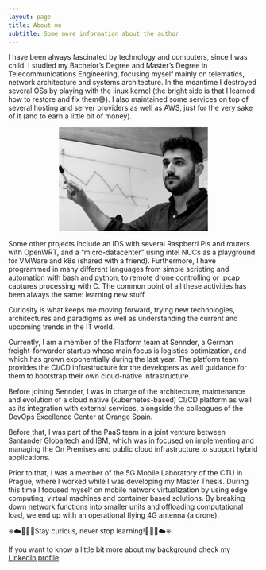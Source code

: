 ```yaml
---
layout: page
title: About me
subtitle: Some more information about the author
---
```


I have been always fascinated by technology and computers, since I was child. I studied my Bachelor’s Degree and Master’s Degree in Telecommunications Engineering, focusing myself mainly on telematics, network architecture and systems architecture. In the meantime I destroyed several OSs by playing with the linux kernel (the bright side is that I learned how to restore and fix them😅). I also maintained some services on top of several hosting and server providers as well as AWS, just for the very sake of it (and to earn a little bit of money).

<p align="center">
  <img src="/assets/img/about_me.png">
</p>

Some other projects include an IDS with several Raspberri Pis and routers with OpenWRT, and a “micro-datacenter” using intel NUCs as a playground for VMWare and k8s (shared with a friend). Furthermore, I have programmed in many different languages from simple scripting and automation with bash and python, to remote drone controlling or .pcap captures processing with C. The common point of all these activities has been always the same: learning new stuff.

Curiosity is what keeps me moving forward, trying new technologies, architectures and paradigms as well as understanding the current and upcoming trends in the IT world.

Currently, I am a member of the Platform team at Sennder, a German freight-forwarder startup whose main focus is logistics optimization, and which has grown exponentially during the last year. The platform team provides the CI/CD infrastructure for the developers as well guidance for them to bootstrap their own cloud-native infrastructure.

Before joining Sennder, I was in charge of the architecture, maintenance and evolution of a cloud native (kubernetes-based) CI/CD platform as well as its integration with external services, alongside the colleagues of the DevOps Excellence Center at Orange Spain.

Before that, I was part of the PaaS team in a joint venture between Santander Globaltech and IBM, which was in focused on implementing and managing the On Premises and public cloud infrastructure to support hybrid applications.

Prior to that, I was a member of the 5G Mobile Laboratory of the CTU in Prague, where I worked while I was developing my Master Thesis. During this time I focused myself on mobile network virtualization by using edge computing, virtual machines and container based solutions. By breaking down network functions into smaller units and offloading computational load, we end up with an operational flying 4G antenna (a drone).

⎈☁️👨🏽‍💻Stay curious, never stop learning!👨🏽‍💻☁️⎈

If you want to know a little bit more about my background check my <a href="https://www.linkedin.com/in/miguel-fontanilla-14114710b/" target="_blank" rel="noopener">LinkedIn profile</a>